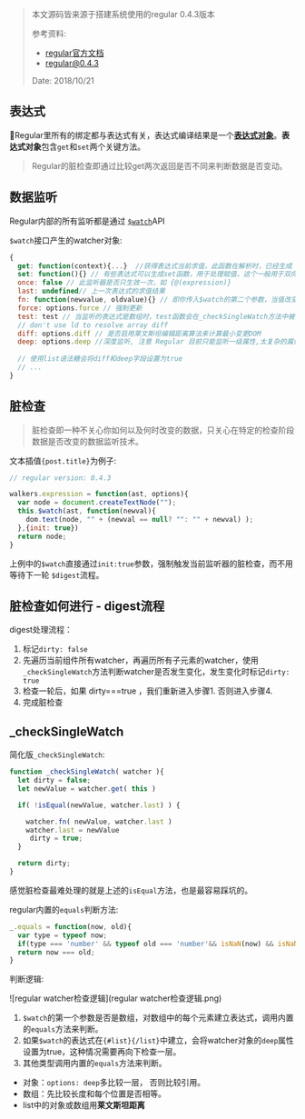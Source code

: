 > 本文源码皆来源于搭建系统使用的regular 0.4.3版本
> 
> 参考资料:  
> 
>  * [regular官方文档](http://regularjs.github.io/guide)
>  * [regular@0.4.3](https://github.com/regularjs/regular/tree/v0.4.3)
> 
> Date: 2018/10/21

## 表达式

Regular里所有的绑定都与表达式有关，表达式编译结果是一个[**表达式对象**](http://regularjs.github.io/guide/reference/expression.html#setable)。**表达式对象**包含`get`和`set`两个关键方法。

> Regular的脏检查即通过比较get两次返回是否不同来判断数据是否变动。




## 数据监听

Regular内部的所有监听都是通过 [`$watch`](http://regularjs.github.io/guide/reference/api.html#watch)API

`$watch`接口产生的watcher对象:

```js
{
  get: function(context){...}  //获得表达式当前求值，此函数在解析时，已经生成
  set: function(){} // 有些表达式可以生成set函数，用于处理赋值，这个一般用于双向绑定的场景
  once: false // 此监听器是否只生效一次，如 {@(expression)}
  last: undefined// 上一次表达式的求值结果
  fn: function(newvalue, oldvalue){} // 即你传入$watch的第二个参数，当值改变时，会调用此函数
  force: options.force // 强制更新
  test: test // 当监听的表达式是数组时，test函数会在_checkSingleWatch方法中被调用，检查数组元素是否发生变化
  // don't use ld to resolve array diff
  diff: options.diff // 是否启用莱文斯坦编辑距离算法来计算最小变更DOM
  deep: options.deep //深度监听, 注意 Regular 目前只能监听一级属性,太复杂的属性建议使用不变数据结构，或 监听序列化后的值的方式 ( 通过JSON.stringify，这种方式仅针对数据不是太复杂的场景 )
 
  // 使用list语法糖会将diff和deep字段设置为true
  // ...
}
```

## 脏检查

> 脏检查即一种不关心你如何以及何时改变的数据，只关心在特定的检查阶段数据是否改变的数据监听技术。

文本插值`{post.title}`为例子:

```js
// regular version: 0.4.3

walkers.expression = function(ast, options){
  var node = document.createTextNode("");
  this.$watch(ast, function(newval){
    dom.text(node, "" + (newval == null? "": "" + newval) );
  },{init: true})
  return node;
}
```

上例中的`$watch`直接通过`init:true`参数，强制触发当前监听器的脏检查，而不用等待下一轮 `$digest`流程。


## 脏检查如何进行 - digest流程


digest处理流程：

1. 标记`dirty: false`
2. 先遍历当前组件所有watcher，再遍历所有子元素的watcher，使用`_checkSingleWatch`方法判断watcher是否发生变化，发生变化时标记`dirty: true`
3. 检查一轮后，如果 dirty===true ，我们重新进入步骤1. 否则进入步骤4.
4. 完成脏检查

##  _checkSingleWatch

简化版`_checkSingleWatch`:

```js
function _checkSingleWatch( watcher ){
  let dirty = false;
  let newValue = watcher.get( this )

  if( !isEqual(newValue, watcher.last) ) {

    watcher.fn( newValue, watcher.last )
    watcher.last = newValue
	 dirty = true;
  }

  return dirty;
}
```

感觉脏检查最难处理的就是上述的`isEqual`方法，也是最容易踩坑的。

regular内置的`equals`判断方法:

```js
_.equals = function(now, old){
  var type = typeof now;
  if(type === 'number' && typeof old === 'number'&& isNaN(now) && isNaN(old)) return true
  return now === old;
}
```

判断逻辑:

![regular watcher检查逻辑](regular watcher检查逻辑.png)

1. `$watch`的第一个参数是否是数组，对数组中的每个元素建立表达式，调用内置的`equals`方法来判断。
2. 如果`$watch`的表达式在`{#list}{/list}`中建立，会将watcher对象的`deep`属性设置为true，这种情况需要再向下检查一层。
3. 其他类型调用内置的`equals`方法来判断。

* 对象：`options: deep`多比较一层， 否则比较引用。
* 数组：先比较长度和每个位置是否相等。
* list中的对象或数组用**莱文斯坦距离**

